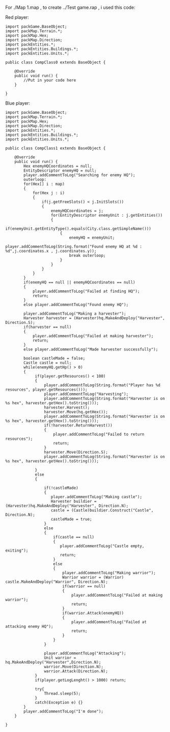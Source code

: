 
For ./Map 1.map , to create ../Test game.rap , i used this code:

Red player:

    import packGame.BaseObject;
    import packMap.Terrain.*;
    import packMap.Hex;
    import packMap.Direction;
    import packEntities.*;
    import packEntities.Buildings.*;
    import packEntities.Units.*;
    
    public class CompClass0 extends BaseObject {
    
        @Override
        public void run() {
            //Put in your code here
        }
        
    }

Blue player:

    import packGame.BaseObject;
    import packMap.Terrain.*;
    import packMap.Hex;
    import packMap.Direction;
    import packEntities.*;
    import packEntities.Buildings.*;
    import packEntities.Units.*;
    
    public class CompClass1 extends BaseObject {
    
        @Override
        public void run() {
            Hex enemyHQCoordinates = null;
            EntityDescriptor enemyHQ = null;
            player.addCommentToLog("Searching for enemy HQ");
            outerloop:
            for(Hex[] i : map)
            {
                for(Hex j : i)
                {
                    if(j.getFreeSlots() < j.InitSlots())
                    {
                        enemyHQCoordinates = j;
                        for(EntityDescriptor enemyUnit : j.getEntities())
                        {
                            if(enemyUnit.getEntityType().equals(City.class.getSimpleName()))
                            {
                                enemyHQ = enemyUnit;
                                player.addCommentToLog(String.format("Found enemy HQ at %d : %d",j.coordinates.x , j.coordinates.y));
                                break outerloop;
                            }
                        }
                    }
                }
            }
            if(enemyHQ == null || enemyHQCoordinates == null)
            {
                player.addCommentToLog("Failed at finding HQ");
                return;
            }
            else player.addCommentToLog("Found enemy HQ");
            
            player.addCommentToLog("Making a harvester");
            Harvester harvester = (Harvester)hq.MakeAndDeploy("Harvester", Direction.S);
            if(harvester == null)
            {
                player.addCommentToLog("Failed at making harvester");
                return;
            }
            else player.addCommentToLog("Made harvester successfully");
            
            boolean castleMade = false;
            Castle castle = null;
            while(enemyHQ.getHp() > 0)
            {
                 if(player.getResources() < 100)
                 {
                     player.addCommentToLog(String.format("Player has %d resources", player.getResources()));
                     player.addCommentToLog("Harvesting");
                     player.addCommentToLog(String.format("Harvester is on %s hex", harvester.getHex().toString()));
                     harvester.Harvest();
                     harvester.Move(hq.getHex());
                     player.addCommentToLog(String.format("Harvester is on %s hex", harvester.getHex().toString()));
                     if(!harvester.ReturnHarvest())
                     {
                         player.addCommentToLog("Failed to return resources");
                         return;
                     }
                     harvester.Move(Direction.S);
                     player.addCommentToLog(String.format("Harvester is on %s hex", harvester.getHex().toString()));
                     
                 }
                 else
                 {
                     
                     if(!castleMade)
                     {
                        player.addCommentToLog("Making castle");
                        Harvester buildier = (Harvester)hq.MakeAndDeploy("Harvester", Direction.N);
                        castle = (Castle)buildier.Construct("Castle", Direction.N);
                        castleMade = true;
                     }
                     else
                     {
                         if(castle == null)
                         {
                            player.addCommentToLog("Castle empty, exiting");
                            return; 
                         }
                         else
                         {
                             player.addCommentToLog("Making warrior");
                             Warrior warrior = (Warrior) castle.MakeAndDeploy("Warrior", Direction.N);
                             if(warrior == null)
                             {
                                 player.addCommentToLog("Failed at making warrior");
                                 return;
                             }
                             if(warrior.Attack(enemyHQ))
                             {
                                 player.addCommentToLog("Failed at attacking enemy HQ");
                                 return;
                             }
                         }
                     }
                     
                     player.addCommentToLog("Attacking");
                     Unit warrior = hq.MakeAndDeploy("Harvester",Direction.N);
                     warrior.Move(Direction.N);
                     warrior.Attack(Direction.N);
                 }
                 if(player.getLogLenght() > 1000) return;
                 
                 try{
                     Thread.sleep(5);
                 }
                 catch(Exception e) {}
            }
            player.addCommentToLog("I'm done");
        }
        
    }

